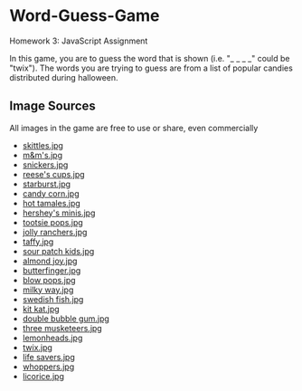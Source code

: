 # Word-Guess-Game
Homework 3: JavaScript Assignment

In this game, you are to guess the word that is shown (i.e. "_ _ _ _" could be "twix"). The words you are trying to guess are from a list of popular candies distributed during halloween.

## Image Sources
All images in the game are free to use or share, even commercially
- [skittles.jpg](https://upload.wikimedia.org/wikipedia/commons/c/ca/Skittles-Louisiana-2003.jpg)
- [m&m's.jpg](https://upload.wikimedia.org/wikipedia/commons/e/e5/Plain-M%26Ms-Pile.jpg)
- [snickers.jpg](https://upload.wikimedia.org/wikipedia/commons/5/57/Snickers-broken.JPG)
- [reese's cups.jpg](https://www.flickr.com/photos/jeepersmedia/12805324593)
- [starburst.jpg]()
- [candy corn.jpg]()
- [hot tamales.jpg]()
- [hershey's minis.jpg]()
- [tootsie pops.jpg]()
- [jolly ranchers.jpg]()
- [taffy.jpg]()
- [sour patch kids.jpg]()
- [almond joy.jpg]()
- [butterfinger.jpg]()
- [blow pops.jpg]()
- [milky way.jpg]()
- [swedish fish.jpg]()
- [kit kat.jpg]()
- [double bubble gum.jpg]()
- [three musketeers.jpg]()
- [lemonheads.jpg]()
- [twix.jpg]()
- [life savers.jpg]()
- [whoppers.jpg]()
- [licorice.jpg]()